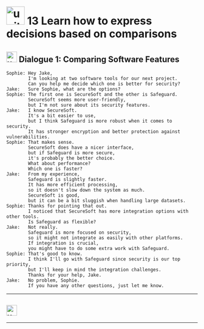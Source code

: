 # <img width="48" height="48" src="https://img.icons8.com/emoji/48/united-kingdom-emoji.png" alt="united-kingdom-emoji"/>  13 Learn how to express decisions based on comparisons

## <img width="28" height="28" src="https://img.icons8.com/emoji/28/united-kingdom-emoji.png" alt="united-kingdom-emoji"/>  Dialogue 1: Comparing Software Features

```
Sophie: Hey Jake,
        I'm looking at two software tools for our next project.
        Can you help me decide which one is better for security?
Jake:   Sure Sophie, what are the options?
Sophie: The first one is SecureSoft and the other is Safeguard.
        SecureSoft seems more user-friendly,
        but I'm not sure about its security features.
Jake:   I know SecureSoft.
        It's a bit easier to use,
        but I think Safeguard is more robust when it comes to security.
        It has stronger encryption and better protection against vulnerabilities.
Sophie: That makes sense.
        SecureSoft does have a nicer interface,
        but if Safeguard is more secure,
        it's probably the better choice.
        What about performance?
        Which one is faster?
Jake:   From my experience,
        Safeguard is slightly faster.
        It has more efficient processing,
        so it doesn't slow down the system as much.
        SecureSoft is good,
        but it can be a bit sluggish when handling large datasets.
Sophie: Thanks for pointing that out.
        I noticed that SecureSoft has more integration options with other tools.
        Is Safeguard as flexible?
Jake:   Not really.
        Safeguard is more focused on security,
        so it might not integrate as easily with other platforms.
        If integration is crucial,
        you might have to do some extra work with Safeguard.
Sophie: That's good to know.
        I think I'll go with Safeguard since security is our top priority,
        but I'll keep in mind the integration challenges.
        Thanks for your help, Jake.
Jake:   No problem, Sophie.
        If you have any other questions, just let me know.
```

---

## <img width="28" height="28" src="https://img.icons8.com/emoji/28/united-kingdom-emoji.png" alt="united-kingdom-emoji"/> 


---
